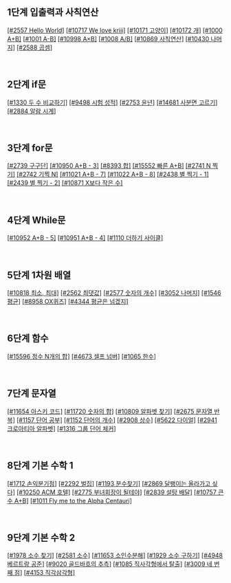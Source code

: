 ## 1단계 입출력과 사칙연산
[[#2557 Hello World]](2022_01/0117_stage_1_2.md)
[[#10717 We love kriii]](2022_01/0117_stage_1_2.md)
[[#10171 고양이]](2022_01/0117_stage_1_2.md)
[[#10172 개]](2022_01/0117_stage_1_2.md)
[[#1000 A+B]](2022_01/0117_stage_1_2.md)
[[#1001 A-B]](2022_01/0117_stage_1_2.md)
[[#10998 A×B]](2022_01/0117_stage_1_2.md)
[[#1008 A/B]](2022_01/0117_stage_1_2.md)
[[#10869 사칙연산]](2022_01/0117_stage_1_2.md)
[[#10430 나머지]](2022_01/0117_stage_1_2.md)
[[#2588 곱셈]](2022_01/0117_stage_1_2.md)

<br>

## 2단계 if문
[[#1330 두 수 비교하기]](2022_01/0117_stage_1_2.md)
[[#9498 시험 성적]](2022_01/0117_stage_1_2.md)
[[#2753 윤년]](2022_01/0117_stage_1_2.md)
[[#14681 사분면 고르기]](2022_01/0117_stage_1_2.md)
[[#2884 알람 시계]](2022_01/0117_stage_1_2.md)

<br>

## 3단계 for문
[[#2739 구구단]](2022_01/0118_stage_3_4.md)
[[#10950 A+B - 3]](2022_01/0118_stage_3_4.md)
[[#8393 합]](2022_01/0118_stage_3_4.md)
[[#15552 빠른 A+B]](2022_01/0118_stage_3_4.md)
[[#2741 N 찍기]](2022_01/0118_stage_3_4.md)
[[#2742 기찍 N]](2022_01/0118_stage_3_4.md)
[[#11021 A+B - 7]](2022_01/0118_stage_3_4.md)
[[#11022 A+B - 8]](2022_01/0118_stage_3_4.md)
[[#2438 별 찍기 - 1]](2022_01/0118_stage_3_4.md)
[[#2439 별 찍기 - 2]](2022_01/0118_stage_3_4.md)
[[#10871 X보다 작은 수]](2022_01/0118_stage_3_4.md)

<br>

## 4단계 While문
[[#10952 A+B - 5]](2022_01/0118_stage_3_4.md)
[[#10951 A+B - 4]](2022_01/0118_stage_3_4.md)
[[#1110 더하기 사이클]](2022_01/0118_stage_3_4.md)

<br>

## 5단계 1차원 배열
[[#10818 최소, 최대]](2022_01/0119_stage_5.md)
[[#2562 최댓값]](2022_01/0119_stage_5.md)
[[#2577 숫자의 개수]](2022_01/0119_stage_5.md)
[[#3052 나머지]](2022_01/0119_stage_5.md)
[[#1546 평균]](2022_01/0119_stage_5.md)
[[#8958 OX퀴즈]](2022_01/0119_stage_5.md)
[[#4344 평균은 넘겠지]](2022_01/0119_stage_5.md)

<br>

## 6단계 함수
[[#15596 정수 N개의 합]](2022_01/0120_stage_6.md)
[[#4673 셀프 넘버]](2022_01/0120_stage_6.md)
[[#1065 한수]](2022_01/0120_stage_6.md)

<br>

## 7단계 문자열
[[#11654 아스키 코드]](2022_01/0121_stage_7.md)
[[#11720 숫자의 합]](2022_01/0121_stage_7.md)
[[#10809 알파벳 찾기]](2022_01/0122_stage_7.md)
[[#2675 문자열 반복]](2022_01/0122_stage_7.md)
[[#1157 단어 공부]](2022_01/0122_stage_7.md)
[[#1152 단어의 개수]](2022_01/0124_stage_7.md)
[[#2908 상수]](2022_01/0124_stage_7.md)
[[#5622 다이얼]](2022_01/0124_stage_7.md)
[[#2941 크로아티아 알파벳]](2022_01/0124_stage_7.md)
[[#1316 그룹 단어 체커]](2022_01/0124_stage_7.md)

<br>

## 8단계 기본 수학 1
[[#1712 손익분기점]](2022_01/0125_stage_8.md)
[[#2292 벌집]](2022_01/0125_stage_8.md)
[[#1193 분수찾기]](2022_01/0125_stage_8.md)
[[#2869 달팽이는 올라가고 싶다]](2022_01/0125_stage_8.md)
[[#10250 ACM 호텔]](2022_01/0126_stage_8.md)
[[#2775 부녀회장이 될테야]](2022_01/0126_stage_8.md)
[[#2839 설탕 배달]](2022_01/0126_stage_8.md)
[[#10757 큰 수 A+B]](2022_01/0127_stage_8_9.md)
[[#1011 Fly me to the Alpha Centauri]](2022_01/0127_stage_8_9.md)

<br>

## 9단계 기본 수학 2
[[#1978 소수 찾기]](2022_01/0127_stage_8_9.md)
[[#2581 소수]](2022_01/0128_stage_9.md)
[[#11653 소인수분해]](2022_01/0128_stage_9.md)
[[#1929 소수 구하기]](2022_01/0128_stage_9.md)
[[#4948 베르트랑 공준]](2022_01/0129_stage_9.md)
[[#9020 골드바흐의 추측]](2022_01/0129_stage_9.md)
[[#1085 직사각형에서 탈출]](2022_01/0129_stage_9.md)
[[#3009 네 번째 점]](2022_01/0129_stage_9.md)
[[#4153 직각삼각형]](2022_02/0202_stage_9.md)

